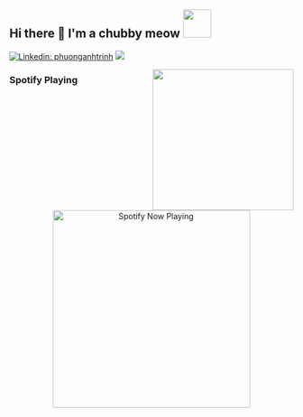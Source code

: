 <h2> Hi there 👋 I'm a chubby meow <img src="https://media.giphy.com/media/mGcNjsfWAjY5AEZNw6/giphy.gif" width="50"></h2>

[![Linkedin: phuonganhtrinh](https://img.shields.io/badge/-phuonganhtrinh-blue?style=flat-square&logo=Linkedin&logoColor=white&link=https://www.linkedin.com/in/phuong-anh-trinh/)](https://www.linkedin.com/in/phuong-anh-trinh/)
![](https://komarev.com/ghpvc/?username=P-AnhTrinh&color=6fa8dc)

<img align='right' src="https://media.giphy.com/media/vFKqnCdLPNOKc/giphy.gif" width="250">




<h3 align="left">Spotify Playing</h3>
<p align="center">
<img src="https://spotify-readme-p-anhtrinh.vercel.app/api/spotify-playing" alt="Spotify Now Playing" width="350" />
</p>






